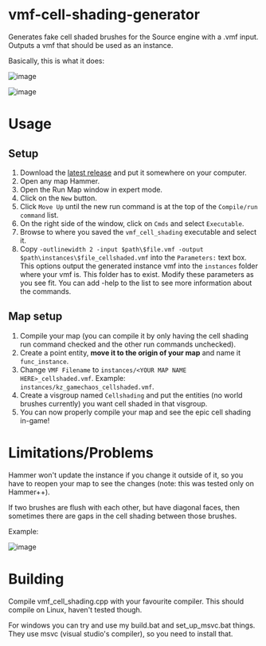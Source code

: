 # vmf-cell-shading-generator
Generates fake cell shaded brushes for the Source engine with a .vmf input. Outputs a vmf that should be used as an instance.

Basically, this is what it does:

![image](https://user-images.githubusercontent.com/25118806/172063323-1e46d7a3-f283-413d-aeea-459fe6a8e856.png)

![image](https://user-images.githubusercontent.com/25118806/172063328-8435cc15-0b9b-45c3-828c-0d65d742d3b7.png)


# Usage

## Setup

1. Download the [latest release](https://github.com/GameChaos/vmf-cell-shading-generator/releases) and put it somewhere on your computer.
2. Open any map Hammer.
3. Open the Run Map window in expert mode.
4. Click on the `New` button.
5. Click `Move Up` until the new run command is at the top of the `Compile/run command` list.
6. On the right side of the window, click on `Cmds` and select `Executable`.
7. Browse to where you saved the `vmf_cell_shading` executable and select it.
8. Copy `-outlinewidth 2 -input $path\$file.vmf -output $path\instances\$file_cellshaded.vmf` into the `Parameters:` text box. This options output the generated instance vmf into the `instances` folder where your vmf is. This folder has to exist. Modify these parameters as you see fit. You can add -help to the list to see more information about the commands.

## Map setup

1. Compile your map (you can compile it by only having the cell shading run command checked and the other run commands unchecked).
2. Create a point entity, **move it to the origin of your map** and name it `func_instance`.
3. Change `VMF Filename` to `instances/<YOUR MAP NAME HERE>_cellshaded.vmf`. Example: `instances/kz_gamechaos_cellshaded.vmf`.
4. Create a visgroup named `Cellshading` and put the entities (no world brushes currently) you want cell shaded in that visgroup.
5. You can now properly compile your map and see the epic cell shading in-game!

# Limitations/Problems

Hammer won't update the instance if you change it outside of it, so you have to reopen your map to see the changes (note: this was tested only on Hammer++).

If two brushes are flush with each other, but have diagonal faces, then sometimes there are gaps in the cell shading between those brushes.

Example:

![image](https://user-images.githubusercontent.com/25118806/172063147-fa9551f4-03d5-4edc-97dd-15db6d2ba0cd.png)

# Building

Compile vmf_cell_shading.cpp with your favourite compiler. This should compile on Linux, haven't tested though.

For windows you can try and use my build.bat and set_up_msvc.bat things. They use msvc (visual studio's compiler), so you need to install that.
